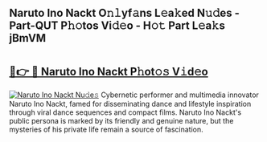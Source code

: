 ## Naruto Ino Nackt O𝚗𝚕yf𝚊ns L𝚎a𝚔ed N𝚞𝚍es - Part-QUT P𝚑𝚘tos Vi𝚍𝚎o - H𝚘𝚝 Part L𝚎a𝚔s jBmVM

# <h2><a href="http://kfbtv5k.oniu.top/?m=Naruto+Ino+Nackt">🔗👉 🔴 Naruto Ino Nackt P𝚑ot𝚘𝚜 V𝚒d𝚎o</a></h2>

[![Naruto Ino Nackt Nu𝚍e𝚜](https://i.imgur.com/0qMVB7G.gif)](http://kfbtv5k.oniu.top/?m=Naruto+Ino+Nackt)
Cybernetic performer and multimedia innovator Naruto Ino Nackt, famed for disseminating dance and lifestyle inspiration through viral dance sequences and compact films. Naruto Ino Nackt's public persona is marked by its friendly and genuine nature, but the mysteries of his private life remain a source of fascination.  
